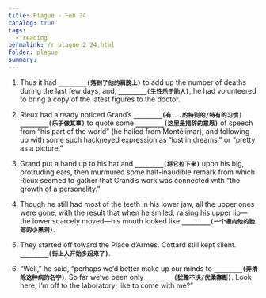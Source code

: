```yaml
---
title: Plague - Feb 24
catalog: true
tags: 
  - reading
permalink: /r_plague_2_24.html
folder: plague
summary: 
---
```



1.  Thus it had <b data-toggle="tooltip" data-original-title="{{site.data.answers.plag_d_14_a1}}">`________(落到了他的肩膀上)`</b> to add up the number of deaths during the last few days, and, <b data-toggle="tooltip" data-original-title="{{site.data.answers.plag_d_14_a2}}">`________(生性乐于助人)`</b>, he had volunteered to bring a copy of the latest figures to the doctor.

2.  Rieux had already noticed Grand’s <b data-toggle="tooltip" data-original-title="{{site.data.answers.plag_d_14_b2}}">`________(有...的特别的/特有的习惯)`</b> <b data-toggle="tooltip" data-original-title="{{site.data.answers.plag_d_14_b3}}">`________(乐于做某事)`</b> to quote some <b data-toggle="tooltip" data-original-title="{{site.data.answers.plag_d_14_b4}}">`________(这里是措辞的意思)`</b> of speech from “his part of the world” (he hailed from Montélimar), and following up with some such hackneyed expression as “lost in dreams,” or “pretty as a picture.”

3.  Grand put a hand up to his hat and <b data-toggle="tooltip" data-original-title="{{site.data.answers.plag_d_14_c1}}">`________(将它拉下来)`</b> upon his big, protruding ears, then murmured some half-inaudible remark from which Rieux seemed to gather that Grand’s work was connected with “the growth of a personality.”

4.  Though he still had most of the teeth in his lower jaw, all the upper ones were gone, with the result that when he smiled, raising his upper lip—the lower scarcely moved—his mouth looked like <b data-toggle="tooltip" data-original-title="{{site.data.answers.plag_d_14_d1}}">`________(一个通向他的脸部的小黑洞)`</b>.

5.  They started off toward the Place d’Armes. Cottard still kept silent. <b data-toggle="tooltip" data-original-title="{{site.data.answers.plag_d_14_e1}}">`________(街上人开始多起来了)`</b>.

6.  “Well,” he said, “perhaps we’d better make up our minds to <b data-toggle="tooltip" data-original-title="{{site.data.answers.plag_d_14_f1}}">`________(弄清除这种病的名字)`</b>. So far we’ve been only <b data-toggle="tooltip" data-original-title="{{site.data.answers.plag_d_14_f2}}">`________(犹豫不决/优柔寡断)`</b>. Look here, I’m off to the laboratory; like to come with me?”